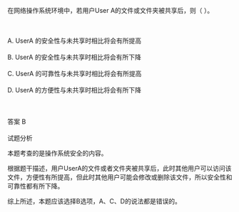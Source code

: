 <div class="detail lh2"><p>在网络操作系统环境中，若用户User A的文件或文件夹被共享后，则（  ）。</p><br/><br/>A. UserA 的安全性与未共享时相比将会有所提高<br/><br/>B. UserA 的安全性与未共享时相比将会有所下降<br/><br/>C. UserA 的可靠性与未共享时相比将会有所提高<br/><br/>D. UserA 的方便性与未共享时相比将会有所下降<br/><br/><br/><br/>答案 B<br/><br/>试题分析<br/><p></p><p>本题考查的是操作系统安全的内容。</p><p>根据题干描述，用户UserA的文件或者文件夹被共享后，此时其他用户可以访问该文件，方便性有所提高，但此时其他用户可能会修改或删除该文件，所以安全性和可靠性都有所下降。</p><p>综上所述，本题应该选择B选项，A、C、D的说法都是错误的。</p></div>